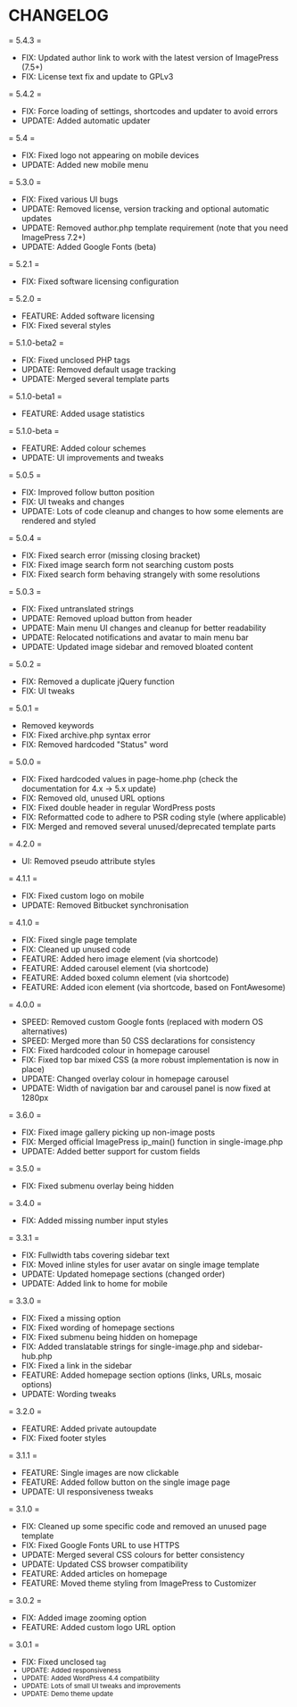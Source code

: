 # CHANGELOG

= 5.4.3 =
* FIX: Updated author link to work with the latest version of ImagePress (7.5+)
* FIX: License text fix and update to GPLv3

= 5.4.2 =
* FIX: Force loading of settings, shortcodes and updater to avoid errors
* UPDATE: Added automatic updater

= 5.4 =
* FIX: Fixed logo not appearing on mobile devices
* UPDATE: Added new mobile menu

= 5.3.0 =
* FIX: Fixed various UI bugs
* UPDATE: Removed license, version tracking and optional automatic updates
* UPDATE: Removed author.php template requirement (note that you need ImagePress 7.2+)
* UPDATE: Added Google Fonts (beta)

= 5.2.1 =
* FIX: Fixed software licensing configuration

= 5.2.0 =
* FEATURE: Added software licensing
* FIX: Fixed several styles

= 5.1.0-beta2 =
* FIX: Fixed unclosed PHP tags
* UPDATE: Removed default usage tracking
* UPDATE: Merged several template parts

= 5.1.0-beta1 =
* FEATURE: Added usage statistics

= 5.1.0-beta =
* FEATURE: Added colour schemes
* UPDATE: UI improvements and tweaks

= 5.0.5 =
* FIX: Improved follow button position
* FIX: UI tweaks and changes
* UPDATE: Lots of code cleanup and changes to how some elements are rendered and styled

= 5.0.4 =
* FIX: Fixed search error (missing closing bracket)
* FIX: Fixed image search form not searching custom posts
* FIX: Fixed search form behaving strangely with some resolutions

= 5.0.3 =
* FIX: Fixed untranslated strings
* UPDATE: Removed upload button from header
* UPDATE: Main menu UI changes and cleanup for better readability
* UPDATE: Relocated notifications and avatar to main menu bar
* UPDATE: Updated image sidebar and removed bloated content

= 5.0.2 =
* FIX: Removed a duplicate jQuery function
* FIX: UI tweaks

= 5.0.1 =
* Removed keywords
* FIX: Fixed archive.php syntax error
* FIX: Removed hardcoded "Status" word

= 5.0.0 =
* FIX: Fixed hardcoded values in page-home.php (check the documentation for 4.x -> 5.x update)
* FIX: Removed old, unused URL options
* FIX: Fixed double header in regular WordPress posts
* FIX: Reformatted code to adhere to PSR coding style (where applicable)
* FIX: Merged and removed several unused/deprecated template parts

= 4.2.0 =
* UI: Removed pseudo attribute styles

= 4.1.1 =
* FIX: Fixed custom logo on mobile
* UPDATE: Removed Bitbucket synchronisation

= 4.1.0 =
* FIX: Fixed single page template
* FIX: Cleaned up unused code
* FEATURE: Added hero image element (via shortcode)
* FEATURE: Added carousel element (via shortcode)
* FEATURE: Added boxed column element (via shortcode)
* FEATURE: Added icon element (via shortcode, based on FontAwesome)

= 4.0.0 =
* SPEED: Removed custom Google fonts (replaced with modern OS alternatives)
* SPEED: Merged more than 50 CSS declarations for consistency
* FIX: Fixed hardcoded colour in homepage carousel
* FIX: Fixed top bar mixed CSS (a more robust implementation is now in place)
* UPDATE: Changed overlay colour in homepage carousel
* UPDATE: Width of navigation bar and carousel panel is now fixed at 1280px

= 3.6.0 =
* FIX: Fixed image gallery picking up non-image posts
* FIX: Merged official ImagePress ip_main() function in single-image.php
* UPDATE: Added better support for custom fields

= 3.5.0 =
* FIX: Fixed submenu overlay being hidden

= 3.4.0 =
* FIX: Added missing number input styles

= 3.3.1 =
* FIX: Fullwidth tabs covering sidebar text
* FIX: Moved inline styles for user avatar on single image template
* UPDATE: Updated homepage sections (changed order)
* UPDATE: Added link to home for mobile

= 3.3.0 =
* FIX: Fixed a missing option
* FIX: Fixed wording of homepage sections
* FIX: Fixed submenu being hidden on homepage
* FIX: Added translatable strings for single-image.php and sidebar-hub.php
* FIX: Fixed a link in the sidebar
* FEATURE: Added homepage section options (links, URLs, mosaic options)
* UPDATE: Wording tweaks

= 3.2.0 =
* FEATURE: Added private autoupdate
* FIX: Fixed footer styles

= 3.1.1 =
* FEATURE: Single images are now clickable
* FEATURE: Added follow button on the single image page
* UPDATE: UI responsiveness tweaks

= 3.1.0 =
* FIX: Cleaned up some specific code and removed an unused page template
* FIX: Fixed Google Fonts URL to use HTTPS
* UPDATE: Merged several CSS colours for better consistency
* UPDATE: Updated CSS browser compatibility
* FEATURE: Added articles on homepage
* FEATURE: Moved theme styling from ImagePress to Customizer

= 3.0.2 =
* FIX: Added image zooming option
* FEATURE: Added custom logo URL option

= 3.0.1 =
* FIX: Fixed unclosed <small> tag
* UPDATE: Added responsiveness
* UPDATE: Added WordPress 4.4 compatibility
* UPDATE: Lots of small UI tweaks and improvements
* UPDATE: Demo theme update
